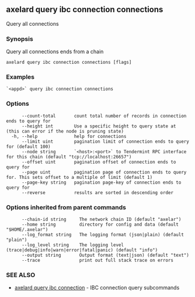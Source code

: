 ## axelard query ibc connection connections

Query all connections

### Synopsis

Query all connections ends from a chain

```
axelard query ibc connection connections [flags]
```

### Examples

```
`<appd>` query ibc connection connections
```

### Options

```
      --count-total       count total number of records in connection ends to query for
      --height int        Use a specific height to query state at (this can error if the node is pruning state)
  -h, --help              help for connections
      --limit uint        pagination limit of connection ends to query for (default 100)
      --node string       `<host>:<port>` to Tendermint RPC interface for this chain (default "tcp://localhost:26657")
      --offset uint       pagination offset of connection ends to query for
      --page uint         pagination page of connection ends to query for. This sets offset to a multiple of limit (default 1)
      --page-key string   pagination page-key of connection ends to query for
      --reverse           results are sorted in descending order
```

### Options inherited from parent commands

```
      --chain-id string     The network chain ID (default "axelar")
      --home string         directory for config and data (default "$HOME/.axelar")
      --log_format string   The logging format (json|plain) (default "plain")
      --log_level string    The logging level (trace|debug|info|warn|error|fatal|panic) (default "info")
      --output string       Output format (text|json) (default "text")
      --trace               print out full stack trace on errors
```

### SEE ALSO

- [axelard query ibc connection](/cli-docs/v0_31_1/axelard_query_ibc_connection) - IBC connection query subcommands
